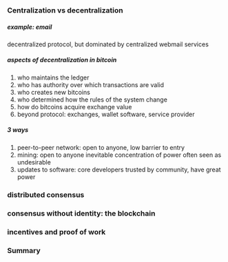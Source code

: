 ### Centralization vs decentralization
##### example: email
decentralized protocol, but dominated by centralized webmail services

##### aspects of decentralization in bitcoin
1. who maintains the ledger
2. who has authority over which transactions are valid
3. who creates new bitcoins
4. who determined how the rules of the system change
5. how do bitcoins acquire exchange value
6. beyond protocol: exchanges, wallet software, service provider

##### 3 ways
1. peer-to-peer network: open to anyone, low barrier to entry
2. mining: open to anyone inevitable concentration of power often seen as undesirable
3. updates to software: core developers trusted by community, have great power

### distributed consensus
##### 


### consensus without identity: the blockchain


### incentives and proof of work


### Summary

